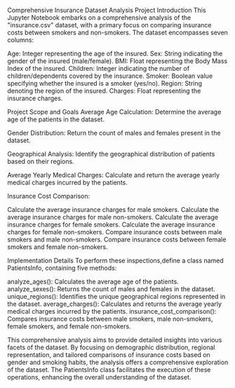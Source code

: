 Comprehensive Insurance Dataset Analysis Project
Introduction
This Jupyter Notebook embarks on a comprehensive analysis of the "insurance.csv" dataset, with a primary focus on comparing insurance costs between smokers and non-smokers. The dataset encompasses seven columns:

Age: Integer representing the age of the insured. Sex: String indicating the gender of the insured (male/female). BMI: Float representing the Body Mass Index of the insured. Children: Integer indicating the number of children/dependents covered by the insurance. Smoker: Boolean value specifying whether the insured is a smoker (yes/no). Region: String denoting the region of the insured. Charges: Float representing the insurance charges.

Project Scope and Goals
Average Age Calculation: Determine the average age of the patients in the dataset.

Gender Distribution: Return the count of males and females present in the dataset.

Geographical Analysis: Identify the geographical distribution of patients based on their regions.

Average Yearly Medical Charges: Calculate and return the average yearly medical charges incurred by the patients.

Insurance Cost Comparison:

Calculate the average insurance charges for male smokers. Calculate the average insurance charges for male non-smokers. Calculate the average insurance charges for female smokers. Calculate the average insurance charges for female non-smokers. Compare insurance costs between male smokers and male non-smokers. Compare insurance costs between female smokers and female non-smokers.

Implementation Details
To perform these inspections,define a class named PatientsInfo, containing five methods:

analyze_ages(): Calculates the average age of the patients. analyze_sexes(): Returns the count of males and females in the dataset. unique_regions(): Identifies the unique geographical regions represented in the dataset. average_charges(): Calculates and returns the average yearly medical charges incurred by the patients. insurance_cost_comparison(): Compares insurance costs between male smokers, male non-smokers, female smokers, and female non-smokers.

This comprehensive analysis aims to provide detailed insights into various facets of the dataset. By focusing on demographic distribution, regional representation, and tailored comparisons of insurance costs based on gender and smoking habits, the analysis offers a comprehensive exploration of the dataset. The PatientsInfo class facilitates the execution of these operations, enhancing the overall understanding of the dataset.
